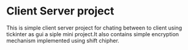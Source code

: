 # Client Server project
This is simple client server project for chating between to client using tickinter as gui a siple mini project.It also contains simple encryption mechanism implemented using shift chipher.
